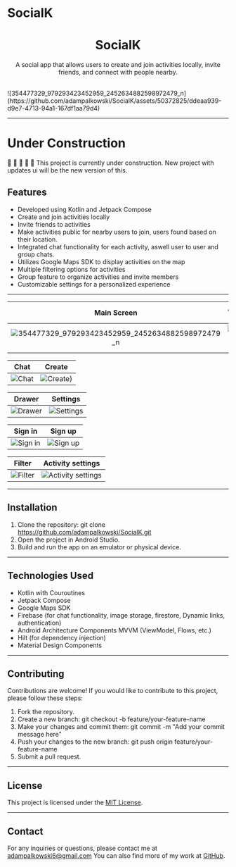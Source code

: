 # SocialK

<div align="center">
  <h1>SocialK</h1>
  <p>A social app that allows users to create and join activities locally, invite friends, and connect with people nearby.</p>
  <br>

</div>
![354477329_979293423452959_2452634882598972479_n](https://github.com/adampalkowski/SocialK/assets/50372825/ddeaa939-d9e7-4713-94a1-167df1aa79d4)


---

# Under Construction
:construction: :construction: :construction: :construction: :construction: 
This project is currently under construction. New project with updates ui will be the new version of this.



## Features
- Developed using Kotlin and Jetpack Compose
- Create and join activities locally
- Invite friends to activities
- Make activities public for nearby users to join, users found based on their location.
- Integrated chat functionality for each activity, aswell user to user and group chats.
- Utilizes Google Maps SDK to display activities on the map
- Multiple filtering options for activities
- Group feature to organize activities and invite members
- Customizable settings for a personalized experience

---

| Main Screen | Activity Display |
| :---------: | :-------------: |
|![354477329_979293423452959_2452634882598972479_n](https://github.com/adampalkowski/SocialK/assets/50372825/ddeaa939-d9e7-4713-94a1-167df1aa79d4) | ![Activity Display](https://github.com/adampalkowski/SocialK/assets/50372825/cd694605-d304-4bb1-a6a5-48db6907f42b.png) |

| Chat | Create |
| :------: | :--: |
| ![Chat](https://github.com/adampalkowski/SocialK/assets/50372825/a3b1015c-5f2d-4a72-915a-7216ad8f32ce.png) | ![Create](https://github.com/adampalkowski/SocialK/assets/50372825/cba5c3d5-5a84-4cbc-9bd2-88a528c150a9)) |

| Drawer | Settings |
| :----: | :-------------: |
| ![Drawer](https://github.com/adampalkowski/SocialK/assets/50372825/e43a7c33-b0e9-4034-8a65-5c1a38bdc502.png) | ![Settings](https://github.com/adampalkowski/SocialK/assets/50372825/57521b47-db49-4a65-b9ec-37c9313670fe.png) |


| Sign in | Sign up |
| :----: | :-------------: |
| ![Sign in](https://github.com/adampalkowski/SocialK/assets/50372825/f2263203-e0dd-455a-a8df-8b1a8421d458) | ![Sign up](https://github.com/adampalkowski/SocialK/assets/50372825/2918c0e5-3295-4b9a-b292-5699a19798bd) |

| Filter | Activity settings |
| :----: | :-------------: |
| ![Filter](https://github.com/adampalkowski/SocialK/assets/50372825/9033e9b7-1f23-4154-99da-a4e842330a32)| ![Activity settings](https://github.com/adampalkowski/SocialK/assets/50372825/6fcc575d-c7a8-4a3c-8b3e-6c27fc2556cf) |
---


## Installation

1. Clone the repository:
git clone https://github.com/adampalkowski/SocialK.git
2. Open the project in Android Studio.
3. Build and run the app on an emulator or physical device.

---

## Technologies Used

- Kotlin with Couroutines
- Jetpack Compose
- Google Maps SDK
- Firebase (for chat functionality, image storage, firestore, Dynamic links, authentication)
- Android Architecture Components MVVM (ViewModel, Flows, etc.)
- Hilt  (for dependency injection)
- Material Design Components

---

## Contributing

Contributions are welcome! If you would like to contribute to this project, please follow these steps:

1. Fork the repository.
2. Create a new branch: 
git checkout -b feature/your-feature-name
3. Make your changes and commit them: 
git commit -m "Add your commit message here"
4. Push your changes to the new branch: 
git push origin feature/your-feature-name
5. Submit a pull request.

---

## License

This project is licensed under the [MIT License](LICENSE).

---

## Contact

For any inquiries or questions, please contact me at adampalkowski6@gmail.com You can also find more of my work at [GitHub](https://github.com/adampalkowski).
